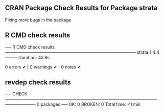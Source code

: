 ## CRAN Package Check Results for Package strata

Fixing more bugs in the package

## R CMD check results
── R CMD check results ─────────────────────────────────────────── strata 1.4.4 ────
Duration: 43.8s

0 errors ✔ | 0 warnings ✔ | 0 notes ✔

## revdep check results
── CHECK ──────────────────────────────────────────────────────────── 0 packages ──
OK: 0
BROKEN: 0
Total time: <1 min
